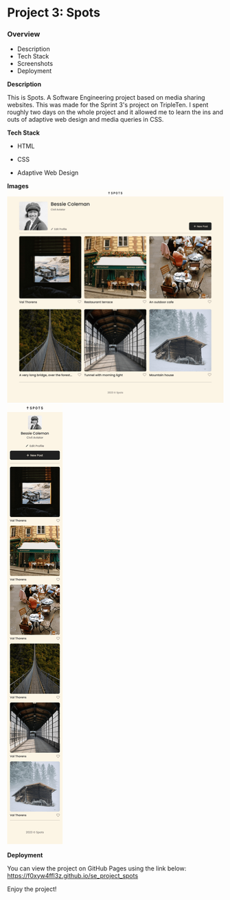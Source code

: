 # Project 3: Spots

### Overview

- Description
- Tech Stack
- Screenshots
- Deployment

**Description**

This is Spots. A Software Engineering project based on media sharing websites. This was made for the Sprint 3's project on TripleTen. I spent roughly two days on the whole project and it allowed me to learn the ins and outs of adaptive web design and media queries in CSS.

**Tech Stack**

- HTML

- CSS

- Adaptive Web Design

**Images**  
 ![Spots Desktop View](./images/preview/spots-app-1440px.png)
![Spots Mobile View](./images/preview/spots-app-mobile-version.png)

**Deployment**

You can view the project on GitHub Pages using the link below:
https://f0xyw4ffl3z.github.io/se_project_spots

Enjoy the project!
